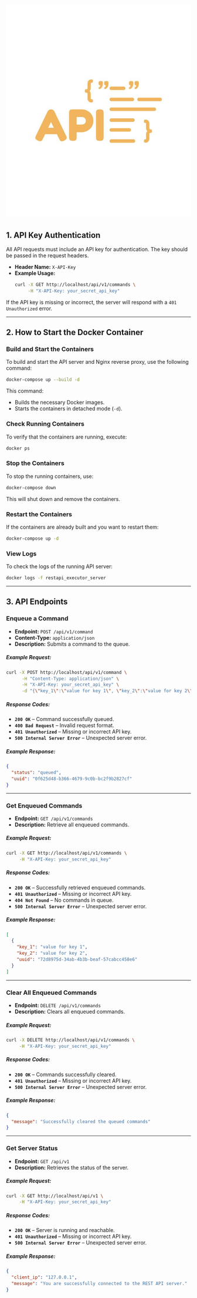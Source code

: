 # ![Alt text](assets/api-rest-log.jpg "REST API Executor Server")

## **1. API Key Authentication**

All API requests must include an API key for authentication. The key should be passed in the request headers.

- **Header Name:** `X-API-Key`
- **Example Usage:**
  ```bash
  curl -X GET http://localhost/api/v1/commands \
       -H "X-API-Key: your_secret_api_key"
  ```

If the API key is missing or incorrect, the server will respond with a `401 Unauthorized` error.

---

## **2. How to Start the Docker Container**

### **Build and Start the Containers**

To build and start the API server and Nginx reverse proxy, use the following command:

```bash
docker-compose up --build -d
```

This command:
- Builds the necessary Docker images.
- Starts the containers in detached mode (`-d`).

### **Check Running Containers**

To verify that the containers are running, execute:

```bash
docker ps
```

### **Stop the Containers**

To stop the running containers, use:

```bash
docker-compose down
```

This will shut down and remove the containers.

### **Restart the Containers**

If the containers are already built and you want to restart them:

```bash
docker-compose up -d
```

### **View Logs**

To check the logs of the running API server:

```bash
docker logs -f restapi_executor_server
```

---

## **3. API Endpoints**

### **Enqueue a Command**

- **Endpoint:** `POST /api/v1/command`
- **Content-Type:** `application/json`
- **Description:** Submits a command to the queue.

##### **Example Request:**

```bash
curl -X POST http://localhost/api/v1/command \
      -H "Content-Type: application/json" \
      -H "X-API-Key: your_secret_api_key" \
      -d "{\"key_1\":\"value for key 1\", \"key_2\":\"value for key 2\"}"
```

##### **Response Codes:**

- **`200 OK`** – Command successfully queued.
- **`400 Bad Request`** – Invalid request format.
- **`401 Unauthorized`** – Missing or incorrect API key.
- **`500 Internal Server Error`** – Unexpected server error.

##### **Example Response:**

```json
{
  "status": "queued",
  "uuid": "0f625d48-b366-4679-9c0b-bc2f9b2827cf"
}
```

---

### **Get Enqueued Commands**

- **Endpoint:** `GET /api/v1/commands`
- **Description:** Retrieve all enqueued commands.

##### **Example Request:**

```bash
curl -X GET http://localhost/api/v1/commands \
     -H "X-API-Key: your_secret_api_key"
```

##### **Response Codes:**

- **`200 OK`** – Successfully retrieved enqueued commands.
- **`401 Unauthorized`** – Missing or incorrect API key.
- **`404 Not Found`** – No commands in queue.
- **`500 Internal Server Error`** – Unexpected server error.

##### **Example Response:**

```json
[
  {
    "key_1": "value for key 1",
    "key_2": "value for key 2",
    "uuid": "72d8975d-34ab-4b3b-beaf-57cabcc458e6"
  }
]
```

---

### **Clear All Enqueued Commands**

- **Endpoint:** `DELETE /api/v1/commands`
- **Description:** Clears all enqueued commands.

##### **Example Request:**

```bash
curl -X DELETE http://localhost/api/v1/commands \
     -H "X-API-Key: your_secret_api_key"
```

##### **Response Codes:**

- **`200 OK`** – Commands successfully cleared.
- **`401 Unauthorized`** – Missing or incorrect API key.
- **`500 Internal Server Error`** – Unexpected server error.

##### **Example Response:**

```json
{
  "message": "Successfully cleared the queued commands"
}
```

---

### **Get Server Status**

- **Endpoint:** `GET /api/v1`
- **Description:** Retrieves the status of the server.

##### **Example Request:**

```bash
curl -X GET http://localhost/api/v1 \
     -H "X-API-Key: your_secret_api_key"
```

##### **Response Codes:**

- **`200 OK`** – Server is running and reachable.
- **`401 Unauthorized`** – Missing or incorrect API key.
- **`500 Internal Server Error`** – Unexpected server error.

##### **Example Response:**

```json
{
  "client_ip": "127.0.0.1",
  "message": "You are successfully connected to the REST API server."
}
```
